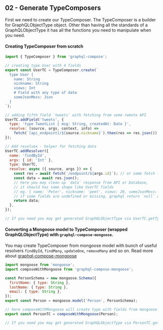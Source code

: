 ## 02 - Generate TypeComposers

First we need to create our TypeComposer.
The TypeComposer is a builder for GraphQLObjectType object.
Other than having all the standards of a GraphQLObjectType it has all the functions you need to manipulate when you need.

#### Creating TypeComposer from scratch
```js
import { TypeComposer } from 'graphql-compose';

// creating type User with 4 fields
export const UserTC = TypeComposer.create(`
  type User {
    name: String
    nickname: String
    views: Int
    # Field with any type of data
    someJsonMess: Json
  }
`);

// adding fifth field `tweets` with fetching from some remote API
UserTC.addField('tweets', {
  type: 'type TweetList { msg: String, createdAt: Date }',
  resolve: (source, args, context, info) =>
    fetch(`[api_endpoint]/${source.nickname}`).then(res => res.json()),
});

// Add resolveк - helper for fetching data
UserTC.addResolver({
  name: 'findById',
  args: { id: 'Int' },
  type: UserTC,
  resolve: async ({ source, args }) => {
    const res = await fetch(`/endpoint/${args.id}`); // or some fetch from any database
    const data = await res.json();
    // here you may clean up `data` response from API or Database,
    // it should has same shape like UserTC fields
    // eg. { name: 'Peter', nickname: 'peet', views: 20, someJsonMess: { ... } }
    // if some fields are undefined or missing, graphql return `null` on that fields
    return data;
  },
});

// If you need you may get generated GraphQLObjectType via UserTC.getType();
```

#### Converting a Mongoose model to TypeComposer (wrapped GraphQLObjectType) with `graphql-compose-mongoose`.
You may create TypeComposer from mongoose model with bunch of useful resolvers `findById`, `findMany`, `updateOne`, `removeMany` and so on. Read more about [graphql-compose-mongoose](https://github.com/nodkz/graphql-compose-mongoose)

```js
import mongoose from 'mongoose';
import composeWithMongoose from 'graphql-compose-mongoose';

const PersonSchema = new mongoose.Schema({
  firstName: { type: String },
  lastName: { type: String },
  email: { type: String },
});
export const Person = mongoose.model('Person', PersonSchema);

// here composeWithMongoose will create type with fields from mongoose schema
export const PersonTC = composeWithMongoose(Person);

// If you need you may get generated GraphQLObjectType via PersonTC.getType();
```

